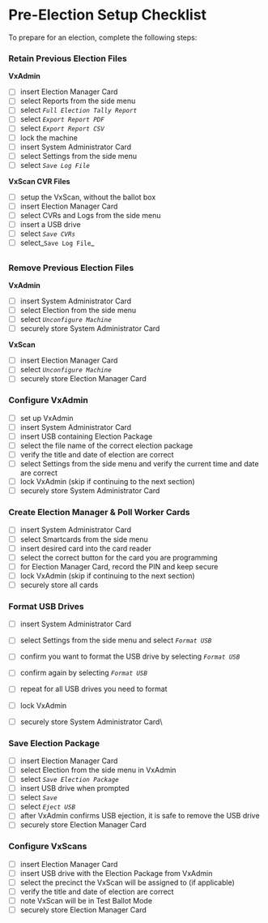 # Pre-Election Setup Checklist

To prepare for an election, complete the following steps:

### Retain Previous Election Files

&#x20; **VxAdmin**

* [ ] insert Election Manager Card
* [ ] select Reports from the side menu&#x20;
* [ ] select _`Full Election Tally Report`_
* [ ] select _`Export Report PDF`_
* [ ] select _`Export Report CSV`_
* [ ] lock the machine
* [ ] insert System Administrator Card
* [ ] select Settings from the side menu&#x20;
* [ ] select _`Save Log File`_

&#x20;  **VxScan CVR Files**

* [ ] setup the VxScan, without the ballot box
* [ ] insert Election Manager Card
* [ ] select CVRs and Logs from the side menu
* [ ] insert a USB drive
* [ ] select _`Save CVRs`_
* [ ] select_`Save Log File`_

##

### **Remove Previous Election Files**

&#x20;  **VxAdmin**

* [ ] insert System Administrator Card
* [ ] select Election from the side menu
* [ ] select _`Unconfigure Machine`_
* [ ] securely store System Administrator Card

&#x20;  **VxScan**

* [ ] insert Election Manager Card&#x20;
* [ ] select _`Unconfigure Machine`_
* [ ] securely store Election Manager Card

### Configure VxAdmin

* [ ] set up VxAdmin
* [ ] insert System Administrator Card
* [ ] insert USB containing Election Package
* [ ] select the file name of the correct election package
* [ ] verify the title and date of election are correct
* [ ] select Settings from the side menu and verify the current time and date are correct&#x20;
* [ ] lock VxAdmin (skip if continuing to the next section)
* [ ] securely store System Administrator Card

### Create Election Manager & Poll Worker Cards

* [ ] insert System Administrator Card
* [ ] select Smartcards from the side menu
* [ ] insert desired card into the card reader&#x20;
* [ ] select the correct button for the card you are programming
* [ ] for Election Manager Card, record the PIN and keep secure&#x20;
* [ ] lock VxAdmin (skip if continuing to the next section)
* [ ] securely store all cards

### Format USB Drives

* [ ] insert System Administrator Card
* [ ] select Settings from the side menu and select _`Format USB`_
* [ ] confirm you want to format the USB drive by selecting _`Format USB`_
* [ ] confirm again by selecting  _`Format USB`_
* [ ] repeat for all USB drives you need to format
* [ ] lock VxAdmin
* [ ] securely store System Administrator Card\




### Save Election Package

* [ ] insert Election Manager Card
* [ ] select Election from the side menu in VxAdmin
* [ ] select _`Save Election Package`_&#x20;
* [ ] insert USB drive when prompted
* [ ] select _`Save`_
* [ ] select _`Eject USB`_&#x20;
* [ ] after VxAdmin confirms USB ejection, it is safe to remove the USB drive
* [ ] securely store Election Manager Card

### Configure VxScans

* [ ] insert Election Manager Card
* [ ] insert USB drive with the Election Package from VxAdmin
* [ ] select the precinct the VxScan will be assigned to (if applicable)
* [ ] verify the title and date of election are correct
* [ ] note VxScan will be in Test Ballot Mode
* [ ] securely store Election Manager Card
